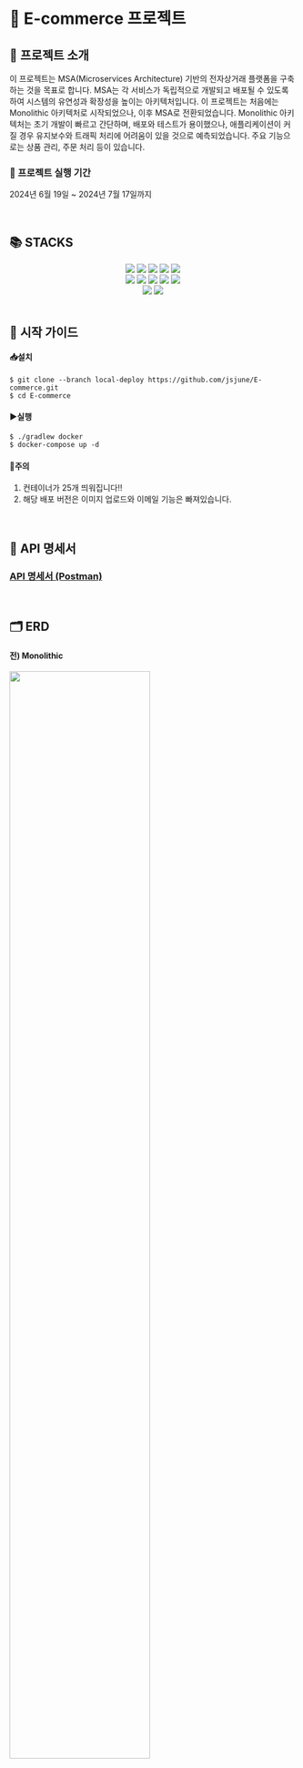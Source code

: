 # 🛒 E-commerce 프로젝트

## 🌟 프로젝트 소개
이 프로젝트는 MSA(Microservices Architecture) 기반의 전자상거래 플랫폼을 구축하는 것을 목표로 합니다. MSA는 각 서비스가 독립적으로 개발되고 배포될 수 있도록 하여 시스템의 유연성과 확장성을 높이는 아키텍처입니다.
이 프로젝트는 처음에는 Monolithic 아키텍처로 시작되었으나, 이후 MSA로 전환되었습니다. Monolithic 아키텍처는 초기 개발이 빠르고 간단하며, 배포와 테스트가 용이했으나, 애플리케이션이 커질 경우 유지보수와 트래픽 처리에 어려움이 있을 것으로 예측되었습니다.
주요 기능으로는 상품 관리, 주문 처리 등이 있습니다.

### 📅 프로젝트 실행 기간
2024년 6월 19일 ~ 2024년 7월 17일까지

</br>

## 📚 STACKS
<div align=center> 
  <img src="https://img.shields.io/badge/java%2017-007396?style=for-the-badge&logo=java&logoColor=white"> 
  <img src="https://img.shields.io/badge/springboot%203.2.6-6DB33F?style=for-the-badge&logo=springboot&logoColor=white">
  <img src="https://img.shields.io/badge/mysql-4479A1?style=for-the-badge&logo=mysql&logoColor=white">
  <img src="https://img.shields.io/badge/kafka-231F20?style=for-the-badge&logo=apachekafka&logoColor=white">
  <img src="https://img.shields.io/badge/redis-DC382D?style=for-the-badge&logo=redis&logoColor=white">
</br>
  <img src="https://img.shields.io/badge/spring%20cloud%20eureka-FF4A6E?style=for-the-badge&logo=spring&logoColor=white">
  <img src="https://img.shields.io/badge/spring%20cloud%20gateway-00A896?style=for-the-badge&logo=spring&logoColor=white">
  <img src="https://img.shields.io/badge/spring%20cloud%20resilience4j-3D5A80?style=for-the-badge&logo=spring&logoColor=white">
  <img src="https://img.shields.io/badge/spring%20data%20jpa-6D597A?style=for-the-badge&logo=spring&logoColor=white">
  <img src="https://img.shields.io/badge/querydsl--jpa-EE964B?style=for-the-badge&logo=querydsl&logoColor=white">
</br>
  <img src="https://img.shields.io/badge/docker-2496ED?style=for-the-badge&logo=docker&logoColor=white">
  <img src="https://img.shields.io/badge/docker--compose-F7A81B?style=for-the-badge&logo=docker&logoColor=white">
</div>

</br>

## 🚀 시작 가이드
#### 📥설치
```
$ git clone --branch local-deploy https://github.com/jsjune/E-commerce.git
$ cd E-commerce
```
#### ▶️실행
```
$ ./gradlew docker
$ docker-compose up -d
```
#### 🚨주의
1. 컨테이너가 25개 띄워집니다!!
2. 해당 배포 버전은 이미지 업로드와 이메일 기능은 빠져있습니다.
 
</br>

## 📑 API 명세서
### [API 명세서 (Postman)](https://documenter.getpostman.com/view/18677964/2sA3XSBMRR#intro)

</br>

## 🗂 ERD
#### 전) Monolithic
<div>
  <img src="https://github.com/user-attachments/assets/a16ee884-489a-46a0-92e3-ab1bf8927eac" width="70%">
</div>

#### 후) MSA
<div>
  <img src="https://github.com/user-attachments/assets/8a73293d-8e34-4a3a-8acb-f16654f9e125" width="70%">
</div>

</br>

## 🏛️ Architecture
<div>
  <img src="https://github.com/user-attachments/assets/4fe45714-4fa6-40b7-9aa3-cce0fb994b9e" width="70%">
</div>

</br>

## 🌟 주요 기능
### 1. Monolithic에서 MSA 전환 [<ins>자세히 보기</ins>](https://jeongburgger.notion.site/2-MSA-2688ec2dc1c5404b9f5bdbe204d143e6)
### 2. 주문하기 - EDA (분산 트랜잭션) [<ins>자세히 보기</ins>](https://jeongburgger.notion.site/3-EDA-6dce1ca4c75a479caac0c514c9b211b2)
<details>
  <summary>주문하기 flow</summary>
  <img src="https://github.com/user-attachments/assets/67a669b2-654a-4fcc-94c6-0a08b84daab8" width="70%">
  <ol>
    <li>레디스에서 재고 차감과 상품 정보 기반 이벤트 발송</li>
    <li>해당 이벤트를 받아 주문서 저장 후 결제 요청 이벤트를 보냄</li>
    <li>결제 컨슈머 서버에서 결제 내역 저장과 실제 결제 요청을 보낸 후 다시 order로 이벤트를 보냄</li>
    <li>결제에 대한 상태값을 받은 order는 rollback 요청을 하거나 배송 요청 이벤트를 보냄</li>
    <li>배송 컨슈머 서버에서 배송 내역 저장과 실제 배송 요청을 보낸 후 다시 order로 이벤트를 보냄</li>
    <li>배송에 대한 상태값을 받은 order는 rollback 요청을 하거나 상품 재고 감소 요청 이벤트를 보냄</li>
    <li>상품 컨슈머 서버에서 실제 db에 있는 상품의 재고 감소 후 다시 order로 이벤트를 보냄</li>
    <li>order에서 재고 감소에 대한 상태값에 따라 rollback 요청을 보냄</li>
  </ol>
</details>
<details>
  <summary>카프카 네트워크 장애가 난다면?</summary>
  <div>
    <img src="https://github.com/user-attachments/assets/c7c3585f-bf6b-4b38-8ce4-f94beaf20516" width="70%">
  </div>
  <ol>
    <li>Kafka health check 수행</li>
    <li>통신 가능 시 정상적으로 publish</li>
    <li>통신 불가 시 이벤트를 DB에 저장</li>
    <ul>
      <li>스케줄러를 이용해 카프카와의 통신 상태 주기적으로 체크</li>
      <li>통신 가능 시 DB에 있는 이벤트 정상적으로 전송</li>
    </ul>
  </ol>
</details>

### 3. 주요 로직의 테스트 커버리지 85% 달성
<details>
  <summary>테스트 커버리지</summary>
  <ul>
    <li>전체 테스트 커버리지: 80%</li>
    <li>주요 로직의 테스트 커버리지: 85% 이상</li>
    <li>이로 인해 주요 비즈니스 로직의 높은 테스트 커버리지를 보장하여, 코드의 안정성과 신뢰성을 높였습니다.</li>
  </ul>
  <pre><code>
    // 커버리지 검증 태스크 추가
    task jacocoRootCoverageVerification(type: JacocoCoverageVerification) {
        dependsOn('jacocoRootReport')
        executionData.from fileTree(dir: '.', include: '**/build/jacoco/test.exec')
        sourceDirectories.from files(includedProjects.collect { it.sourceSets.main.allSource.srcDirs }.flatten())
    
        // 특정 경로의 클래스만 포함
        def classFiles = files(includedProjects.collect { it.sourceSets.main.output }.flatten())
        classFiles = classFiles.asFileTree.matching {
            include 'com/*/*/application/**'
            include 'com/*/*/controller/**'
            include 'com/*/*/infrastructure/kafka/*Service'
            include 'com/*/*/infrastructure/kafka/*Producer'
            include 'com/*/*/infrastructure/repository/**'
        }
        classDirectories.from classFiles
    
        violationRules {
            rule {
                limit {
                    minimum = 0.85
                }
            }
        }
    }
  </code></pre>
</details>
  
</br>

## 📈 성능 최적화 및 트러블슈팅
### 🕒성능 최적화
### 1. **Monolithic에서 MSA로 전환** [<ins>자세히 보기</ins>](https://jeongburgger.notion.site/monolithic-msa-e63e65abcc1c47118bcf16022bad421a)
- 테스트는 로컬에서 jmeter를 사용해서 테스트를 진행했습니다. 
- 조건은 100초 동안 점진적으로 사용자가 증가하는 조건으로 주문하기에 대한 요청 테스트를 진행했습니다.

|  | 모놀리식 아키텍처 | MSA (동기) | MSA (EDA, 비동기) |
| --- | --- | --- | --- |
| 3000명일 때 평균 응답 | 6.3초 | 13초 | 0.141초 |
| 5000명일 때 평균 응답 | 42초 | 137초 | 0.196초 |
| TPS 그래프 | 불규칙적, <br>평균 22 ~ 25 TPS | 불규칙적, <br>평균 15 ~ 20 TPS | 일정, <br>평균 30 ~ 50 TPS |
| Latency 그래프 | 우상향 | 우상향 | 대부분 평온 |

- 이를 통해 EDA 기반 비동기 MSA가 성능 면에서 가장 우수함을 확인할 수 있습니다.

### 2. **검색 조회 성능 개선** [<ins>자세히 보기</ins>](https://jeongburgger.notion.site/31787fcbc3fa47178d753db7855e78d7)
- 500만개의 데이터를 기준으로 테스트 했습니다.

|  | 응답 시간 | 응답 속도 개선 정도 |
| --- | --- | --- |
| 인덱스  | 8500ms |  |
| 커버링 인덱스 | 900ms | 944% 빨라짐 |
| 캐싱 | 15ms | 56666% 빨라짐 |

### 3. **이메일 인증 코드 보내기 속도 개선**
- 이메일 전송 로직을 비동기 통신으로 처리  
- `ApplicationEventPublisher`을 사용하여 비동기통신을 사용하여 개선
- 12~14초 → 30ms, 433배 속도 개선

### 4. **상품 등록 속도 개선**
- S3 이미지 업로드 로직을 비동기 통신으로 처리
- `ApplicationEventPublisher`을 사용하여 비동기통신을 사용하여 개선
- 5초 -> 100ms, 50배 속도 개선

</br>

### 🛠️트러블 슈팅
### 1. **분산 환경에서 재고 감소에 대한 동시성 문제** [<ins>자세히 보기</ins>](https://jeongburgger.notion.site/fadcbd5a4ed04726a13bbac744a380f0)
- 기본적으로 파티션을 하나로 하고 컨슈머를 하나만 띄웠을 경우, 동시성 문제가 일어나지 않는다.
- 하지만 성능을 위해 여러개의 파티션과 그에 맞는 컨슈머 서버를 띄우게 된다.
- 그렇게 되면 동시에 동일한 데이터를 조회하게 되어 동시성 문제가 터질 수 있다.
- **해결 방안**: 레디스 분산락 적용 </br>
  <img src="https://github.com/user-attachments/assets/b036c091-ef74-40d3-9822-e349da71e3ee" width="70%">
### 2. **이미지 업로드 비동기 통신으로 변환 과정에서 문제 발생** [<ins>자세히 보기</ins>](https://jeongburgger.notion.site/37b94df26b0d46e88b7607656d79ac40?pvs=74)
- MultipartFile을 이벤트로 보내고 Listener에서 해당 파일을 처리하는 과정에서 NoSuchFileException이 발생
- **해결 방안**: MultipartFile을 바이트 배열로 변환하여 이벤트를 보내서 해결
### 3. **MSA 배포에 대한 고민** [<ins>자세히 보기</ins>](https://jeongburgger.notion.site/01d33564ac9949678febe091a2f03500?pvs=74)
<details>
<summary>예상 아키텍처</summary>
  
  ![예상 아키텍처](https://github.com/user-attachments/assets/d1a24121-7ccb-48b8-b47b-f930e236941d)
  
</details>

</br>

## 🔗 프로젝트 문서
[<ins>Monolithic에서 MSA로 전환기</ins>](https://jeongburgger.notion.site/MSA-30465a5476d24ca3a5d79cd4caf5d129?pvs=74)
